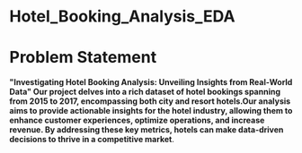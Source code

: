 # Hotel_Booking_Analysis_EDA

# Problem Statement 
**"Investigating Hotel Booking Analysis: Unveiling Insights from Real-World Data"
Our project delves into a rich dataset of hotel bookings spanning from 2015 to 2017, encompassing both city and resort hotels.Our analysis aims to provide actionable insights for the hotel industry, allowing them to enhance customer experiences, optimize operations, and increase revenue. By addressing these key metrics, hotels can make data-driven decisions to thrive in a competitive market**.
